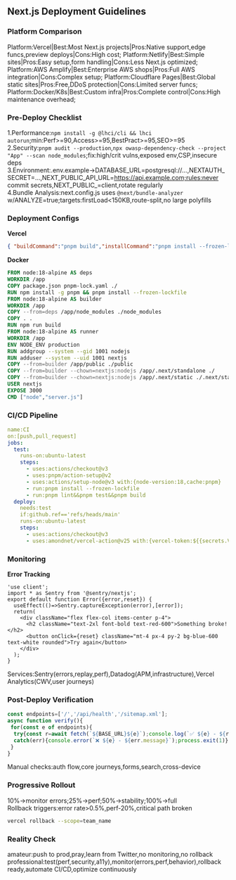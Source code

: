 ## Next.js Deployment Guidelines

### Platform Comparison
Platform:Vercel|Best:Most Next.js projects|Pros:Native support,edge funcs,preview deploys|Cons:High cost;
Platform:Netlify|Best:Simple sites|Pros:Easy setup,form handling|Cons:Less Next.js optimized;
Platform:AWS Amplify|Best:Enterprise AWS shops|Pros:Full AWS integration|Cons:Complex setup;
Platform:Cloudflare Pages|Best:Global static sites|Pros:Free,DDoS protection|Cons:Limited server funcs;
Platform:Docker/K8s|Best:Custom infra|Pros:Complete control|Cons:High maintenance overhead;

### Pre-Deploy Checklist
1.Performance:`npm install -g @lhci/cli && lhci autorun`;min:Perf>=90,Access>=95,BestPract>=95,SEO>=95  
2.Security:`pnpm audit --production`,`npx owasp-dependency-check --project "App" --scan node_modules`;fix:high/crit vulns,exposed env,CSP,insecure deps  
3.Environment:.env.example→DATABASE_URL=postgresql://…,NEXTAUTH_SECRET=…,NEXT_PUBLIC_API_URL=https://api.example.com;rules:never commit secrets,NEXT_PUBLIC_=client,rotate regularly  
4.Bundle Analysis:next.config.js uses `@next/bundle-analyzer` w/ANALYZE=true;targets:firstLoad<150KB,route-split,no large polyfills  

### Deployment Configs
**Vercel**
```json
{ "buildCommand":"pnpm build","installCommand":"pnpm install --frozen-lockfile","regions":["iad1","sfo1"],"headers":[{"source":"/(.*)","headers":[{"key":"X-Frame-Options","value":"DENY"},{"key":"X-Content-Type-Options","value":"nosniff"}]}] }
```
**Docker**
```dockerfile
FROM node:18-alpine AS deps
WORKDIR /app
COPY package.json pnpm-lock.yaml ./
RUN npm install -g pnpm && pnpm install --frozen-lockfile
FROM node:18-alpine AS builder
WORKDIR /app
COPY --from=deps /app/node_modules ./node_modules
COPY . .
RUN npm run build
FROM node:18-alpine AS runner
WORKDIR /app
ENV NODE_ENV production
RUN addgroup --system --gid 1001 nodejs
RUN adduser --system --uid 1001 nextjs
COPY --from=builder /app/public ./public
COPY --from=builder --chown=nextjs:nodejs /app/.next/standalone ./
COPY --from=builder --chown=nextjs:nodejs /app/.next/static ./.next/static
USER nextjs
EXPOSE 3000
CMD ["node","server.js"]
```

### CI/CD Pipeline
```yaml
name:CI
on:[push,pull_request]
jobs:
  test:
    runs-on:ubuntu-latest
    steps:
      - uses:actions/checkout@v3
      - uses:pnpm/action-setup@v2
      - uses:actions/setup-node@v3 with:{node-version:18,cache:pnpm}
      - run:pnpm install --frozen-lockfile
      - run:pnpm lint&&pnpm test&&pnpm build
  deploy:
    needs:test
    if:github.ref=='refs/heads/main'
    runs-on:ubuntu-latest
    steps:
      - uses:actions/checkout@v3
      - uses:amondnet/vercel-action@v25 with:{vercel-token:${{secrets.VERCEL_TOKEN}},vercel-args:'--prod'}
```

### Monitoring
**Error Tracking**
```tsx
'use client';
import * as Sentry from '@sentry/nextjs';
export default function Error({error,reset}) {
  useEffect(()=>Sentry.captureException(error),[error]);
  return(
    <div className="flex flex-col items-center p-4">
      <h2 className="text-2xl font-bold text-red-600">Something broke!</h2>
      <button onClick={reset} className="mt-4 px-4 py-2 bg-blue-600 text-white rounded">Try again</button>
    </div>
  );
}
```
Services:Sentry(errors,replay,perf),Datadog(APM,infrastructure),Vercel Analytics(CWV,user journeys)

### Post-Deploy Verification
```js
const endpoints=['/','/api/health','/sitemap.xml'];
async function verify(){
 for(const e of endpoints){
  try{const r=await fetch(`${BASE_URL}${e}`);console.log(`✅ ${e} - ${r.status}`)}
  catch(err){console.error(`❌ ${e} - ${err.message}`);process.exit(1)}
 }
}
```
Manual checks:auth flow,core journeys,forms,search,cross-device

### Progressive Rollout
10%→monitor errors;25%→perf;50%→stability;100%→full  
Rollback triggers:error rate>0.5%,perf-20%,critical path broken  
```bash
vercel rollback --scope=team_name
```

### Reality Check
amateur:push to prod,pray,learn from Twitter,no monitoring,no rollback  
professional:test(perf,security,a11y),monitor(errors,perf,behavior),rollback ready,automate CI/CD,optimize continuously